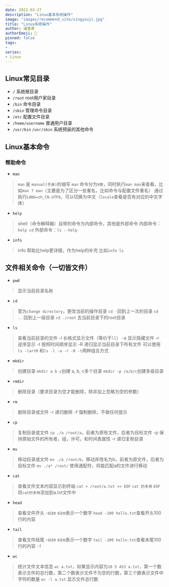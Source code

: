 ```yaml
---
date: 2022-03-27
description: "Linux基本系统操作"
image: "images/recommend_site/xingyouji.jpg"
title: "Linux系统操作"
author: 诸葛青
authorEmoji: 🎅
pinned: false
tags:
- 
series:
- Linux
---
```



## Linux常见目录

* `/` 系统根目录
* `/root` root用户家目录
* `/bin`  命令目录
* `/sbin` 管理命令目录
* `/etc` 配置文件目录
* `/home/username` 普通用户目录
* `/usr/bin` `/usr/sbin` 系统预装的其他命令 

## Linux基本命令

### 帮助命令
* `man`
> `man` 是 `manual(手册)`的缩写
> `man` 命令分为`9章`，同时执行`man man`来查看，比如`man 7 man`（主要是为了区分一些重名，比如命令与配置文件重名）
> 通过执行`LANG=zh_CN.UTF8`，可以切换为中文（`locale`查看是否有对应的中文字体）

* `help`
> shell（命令解释器）自带的命令为内部命令，其他是外部命令
> 内部命令： `help cd`
> 外部命令：`ls --help`

* `info`
> info 帮助比help更详细，作为help的补充
> 比如`info ls` 

## 文件相关命令（一切皆文件）

* `pwd`
> 显示当前目录名称

* `cd`
> 意为`change directory`，更改当前的操作目录
> `cd -`回到上一次的目录
> `cd ..` 回到上一级目录
> `cd ./root` 去当前目录下的root目录

* `ls`
> 查看当前目录的文件
> -l 长格式显示文件（等价于`ll`）
> -a 显示隐藏文件
> -r 逆序显示
> -t 按照时间顺序显示
> -R 递归显示当前目录下所有文件
> 可以使用`ls -lartR` 和`ls -l -a -r -R -t`两种组合方式

* `mkdir`
> 创建目录
> `mkdir a b c`创建 a, b, c多个目录 
> `mkdir -p /a/b/c`创建多级目录

* `rmdir`
> 删除目录（要求目录为空才能删除，除非加上忽略为空的参数）

* `rm`
> 删除目录或文件
> -r 递归删除
> -f 强制删除，不做任何提示

* `cp`
> 复制目录或文件
> `cp ./a /root/a`，前者为原有文件，后者为目标文件 
> -p 保持原始文件的所有者，组，许可，和时间表属性
> -r 递归复制目录

* `mv`
> 移动目录或文件
> `mv ./a /root/b`，移动并改名为b，前者为原文件，后者为目标文件
> `mv ./a* /root/` 使用通配符，将能匹配a的文件进行移动

* `cat`
> 查看文件文本内容显示到终端
> `cat > /root/a.txt << EOF` 
> `cat 的多用`
> `EOF`
> 将`cat的多用`添加到a.txt文件中

* `head` 
> 查看文件开头
> -size size表示一个数字
> `head -100 hello.txt`查看开头100行的内容

* `tail`
> 查看文件结尾
> -size size表示一个数字
> `tail -100 hello.txt`查看末尾100行的内容
> `-f`

* `wc`
> 统计文件文本信息
> `wc a.txt`，如果显示内容为`10 5 453 a.txt`，第一个数表示文件的总行数，第二个数表示文件不为空的行数，第三个数表示文件中字符的数量
> `wc -l a.txt` 显示文件总行数